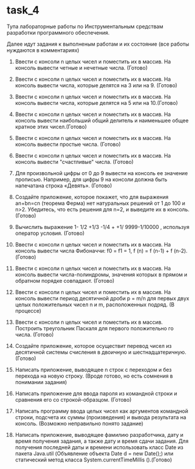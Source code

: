 # task_4

Тупа лабораторные работы по Инструментальным средствам разработки программного обеспечения.

Далее идут задания к выполненым работам и их состояние (все работы нуждаются в комментариях)

1. Ввести с консоли n целых чисел и поместить их в массив. На консоль вывести четные и нечетные числа. (Готово)

2. Ввести с консоли n целых чисел и поместить их в массив. На консоль вывести числа, которые делятся на 3 или на 9. (Готово)

3. Ввести с консоли n целых чисел и поместить их в массив. На консоль вывести числа, которые делятся на 5 или на 10.(Готово)

4. Ввести с консоли n целых чисел и поместить их в массив. На консоль вывести наибольший общий делитель и наименьшее общее
кратное этих чисел.(Готово)

5. Ввести с консоли n целых чисел и поместить их в массив. На консоль вывести простые числа. (Готово)

6. Ввести с консоли n целых чисел и поместить их в массив. На консоль вывести "счастливые" числа. (Готово)

7. Для произвольной цифры от 0 до 9 вывести на консоль ее значение прописью. Например, для цифры 9 на консоли должна быть 
напечатана строка «Девять». (Готово)

8. Создайте приложение, которое покажет, что для выражения an+bn=cn (теорема Ферма) нет натуральных решений от 1 до 100 и n>2. 
Убедитесь, что есть решения для n=2, и выведите их в консоль. (Готово)

9. Вычислить выражение 1- 1/2 +1/3 -1/4 + +1/ 9999-1/10000 , используя оператор условия. (Готово) 

10. Ввести с консоли n целых чисел и поместить их в массив. На консоль вывести числа Фибоначчи: 
f0 = f1 = 1, f (n) = f (n-1) + f (n-2). (Готово)

11. Ввести с консоли n целых чисел и поместить их в массив. На консоль вывести числа-полиндромы, значения которых в прямом и 
обратном порядке совпадают. (Готово)

12. Ввести с консоли n целых чисел и поместить их в массив. На консоль вывести период десятичной дроби р = m/n для первых двух 
целых положительных чисел n и m, расположенных подряд. (В процессе)

13. Ввести с консоли n целых чисел и поместить их в массив. Построить треугольник Паскаля для первого положительно го числа. (Готово)

14. Создайте приложение, которое осуществит перевод чисел из десятичной системы счисления в двоичную и шестнадцатеричную.(Готово)

15. Написать приложение, выводящее n строк с переходом и без перехода на новую строку. (Вроде готово, но есть сомнения в понимании задания)

16. Написать приложение для ввода пароля из командной строки и сравнения его со строкой-образцом. (Готово)

17. Написать программу ввода целых чисел как аргументов командной строки, подсчета их суммы (произведения) и вывода результата 
на консоль. (Возможно неправильно понято задание)

18. Написать приложение, выводящее фамилию разработчика, дату и время получения задания, а также дату и время сдачи задания. Для 
получения последней даты и времени использовать класс Date из пакета Java.util (Объявление объекта Date d = new Date();) или 
статический метод класса System.currentTimeMillis ().(Готово)
